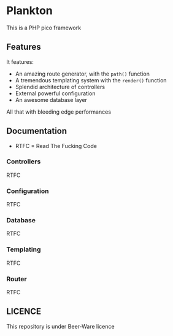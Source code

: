 # Plankton

This is a PHP pico framework

## Features

It features:

* An amazing route generator, with the `path()` function
* A tremendous templating system with the `render()` function
* Splendid architecture of controllers
* External powerful configuration
* An awesome database layer

All that with bleeding edge performances

## Documentation

* RTFC = Read The Fucking Code

### Controllers

RTFC

### Configuration

RTFC

### Database

RTFC

### Templating

RTFC

### Router

RTFC

## LICENCE

This repository is under Beer-Ware licence
